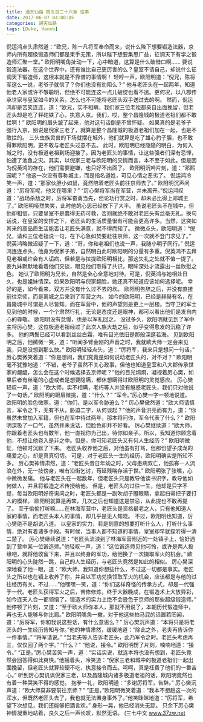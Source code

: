 ```yaml
---
title: 通天仙路 第五百二十六章 往事
date: 2017-06-07 04:00:05
categories: 通天仙路
tags: [Duke, Hannb]
---
```


倪运鸿点头肃然道：“欧兄，陈一凡将军奉命而来，说什么陛下想要锻造法器，京师内所有超级锻造师们都是束手无策，所以陛下想要集思广益，征调天下有学之锻造师汇聚一堂。”
欧阳明嘴角扯动一下，心中暗道，这算是什么破借口啊……
要说锻造法器，在这个世界中，还有谁比自己更厉害的么？皇室不请自己，却说什么征调天下锻造师，这根本就是不靠谱的事情啊！
轻哼一声，欧阳明道：“倪兄，陈将军这么一说，老爷子就信了？你们也没有劝阻么？”
他与老匠头在一起两年，知道他老人家或许不够聪明，但绝不可能连这一点儿破绽也看不透。更何况，以八郡传承世家与皇室如今的关系，怎么也不可能将老匠头双手送过去的啊。
然而，倪运鸿却是苦笑连连，道：“欧兄，实不相瞒，我们家三位老祖都亲自出面挽留，但老匠头却是吃了秤砣铁了心，执意入京。我们，哎，整个昌隆城的极道老祖们都不敢拦啊！”
欧阳明的眉头皱了起来，他对这句话倒是不曾怀疑。
如果真的是老爷子强行入京，别说是倪家三老了，就算是整个昌隆城的极道老祖们加在一起，也是不敢拦的。
三头虫族灵兽的下场就摆在城外，他们就算是吃了雄心豹子胆，也不敢得罪欧阳明，更不敢与老匠头过意不去。
此时，欧阳明已经隐隐的明白，为何入城之时，没有极道老祖到场迎接了。因为老匠头的事情，让这些强者们深有忌惮，怕遭了池鱼之灾。其实，以倪家三老与欧阳明的交情而言，本不至于如此。但是因为倪英鸿的存在，他们需要避嫌，也只好不出面了。
欧阳明沉吟片刻，道：“邓熙园呢？”
他这一次没有尊称城主，而是指名道姓，可见心情之恶劣了。
倪运鸿冷笑一声，道：“那家伙胆小如鼠，竟然陪着老匠头前往京师去了。”
欧阳明沉声问道：“厉将军呢，他又在哪里？”
“厉心樊将军尚在军营，并未离开。”倪运鸿叹道：“战场杀敌之时，厉将军奋勇当先，但论功行赏之时，却未必比得上邓城主了。”
欧阳明哑然失笑，此时他的心思已经放下了大半。
虽说老匠头不在城中，但他却相信，只要皇室不是蠢得无药可救，否则就绝不敢对老匠头有丝毫无礼。换句话说，在皇室的安排之下，老匠头的生活质量很有可能会更高许多。当然，这突如其来的高品质生活能否让老匠头满意，就不得而知了。
微微点头，欧阳明道：“倪兄，请和三位老祖说一句，在下心急如焚要赶往京师，这一次就不登门求见了。”
倪英鸿略微迟疑了一下，道：“哥，你和老祖们也说一声，我随小明子同行。”
倪运鸿连连点头，他身为倪家子弟，自然明白此时欧阳明的分量有多重。倪英鸿不去拜见老祖或许会有人诟病，但若是与拉拢欧阳明相比，那这失礼之处就不值一提了。
姜九妹默默地看着他们交谈，眼见他们取得了共识，眼眸深处才流露出一丝欣慰之色。
她认了欧阳明为兄长，自然是全心全意地对待。可是，倪英鸿与她相处日久，也是姐妹情深。如果欧阳明与倪家翻脸，她还真不知道应该如何选择呢。
幸好的是，如今看来，双方并没有什么过不去的坎。
欧阳明告辞之后，并没有直接前往京师，而是离城之后来到了军营之内。
如今的欧阳明，已经是赫赫有名，在昌隆城中可谓是人尽皆知。而在军营中，他的声望则是更上一层楼。当守卫的军士见到他的时候，一个个肃然行礼，无论是态度还是眼神，都可以看出他们是发自内心的尊敬。
欧阳明没有怠慢，也是以军礼回之。
没过多久，欧阳明就见到了军中主将厉心樊，这位极道老祖经过了此次人族大劫之后，似乎变得愈发的沉稳了许多。
他的两鬓已经可以看到丝丝白霜，唯有目光依旧是那般深邃若海。
见到欧阳明之后，他微微一笑，道：“听闻多臂金刚的声音之时，我就欧大师一定会来见我，只是没想到那么快。”
欧阳明轻轻点头，道：“厉将军，我来只是想问一句话。”
厉心樊微笑着道：“你是想问，我们究竟是如何说动老匠头的，对不对？”
欧阳明毫不犹豫地道：“不错，老爷子虽然不关心政事，但他也知道皇室和八大郡传承世家的龌龊，怎么会在这个时候选择去京师呢？”他的目光炯炯，凝视着厉心樊，如果后者有丝毫的心虚或者是想要隐瞒，都休想瞒得过欧阳明的灵觉感应。
厉心樊轻叹一声，道：“欧大师，实不相瞒，老朽等人并没有魅惑老匠头，我们只对他说了一句话。”
欧阳明的眼眉微挑，道：“什么？”
“军令。”厉心樊一字一顿地说道。
欧阳明的脸色微寒，道：“你们，是以军令胁迫么？”
厉心樊傲然道：“欧大师请慎言，军令之下，无有不从，胁迫二字，从何谈起？”他的声音洪亮而有力，道：“你虽然未曾加入军籍，但也在军中待过两年，那本将问你，军令代表了什么？”
欧阳明深吸了一口气，虽然并未说话，但脸色却并不好看。
厉心樊继续道：“欧大师，你跟着老匠头也有数年，他一直视你为己出，待你如亲子。所以，我知道你顾念着他，不想让他卷入是非之中。但是，你可知老匠头又有何人生经历？”
欧阳明微怔，他顿时沉默了下来。
老匠头收养他之后，对他虽有打骂，但那份望子成龙的痛爱之心，却是真真切切。
可是，对于老匠头一生的经历，欧阳明确实是所知不多。
厉心樊神情肃然，道：“老匠头昔日年幼之时，父母患病双亡，他孤寡一人流浪在外，无一技傍身，唯有沿街乞讨，苟延残喘存活于世。”
欧阳明张了张嘴，心中微微发痛。
他与老匠头在一起数年，但老匠头只是教导他读书识字，教导他如何做人，并且将锻造之术传授给他。
但是，老匠头的过往一生，他却是只字不提，每当欧阳明好奇询问之时，老匠头都是一副吹胡子瞪眼睛，拿起扫帚把子要打人的模样。
欧阳明就算是再笨，几次之后也知道这是禁忌，从此提也不敢再提了。
至于偷偷打听嘛……在林海军营中，老匠头是资格最老之人，只有他知道人家的事情，而老匠头本人的事情，却几乎是无人知晓。
不过，欧阳明也知道，厉心樊绝不是胡说八道。
以皇家的实力，若是刻意的想要打听什么人，打听什么事情，绝对有着诸多手段。有时候，当事人都不知道的事情，皇室却早就探听得一清二楚了。
厉心樊继续说道：“老匠头流浪到了林海军营附近的一处镇子上，恰好遇到了营中某一位锻造师。”他轻叹一声，道：“这位锻造师见他可怜，或许是两人投缘吧，就将他收留下来，并且以终身的军功，给他换了一次摄取军火的机会。”
欧阳明的心头陡然一跳，自己的人生经历，与老匠头竟然是如此的相似。
厉心樊深深地看了他一眼，道：“欧大师，我知道你想些什么，不过这一切都是事实。老匠头之所以也在镇上收养了你，并且以军功兑换领取军火的机会，应该都是与他的过往经历有关。不过……”他嘿嘿一笑，道：“你们这样奇怪的传承方式，却是一代强于一代。老匠头获得军火之后，苦修修炼，终于大器晚成，在锻造术上大放异彩，如今连天人合一都领悟了，锻造术的实力上绝不会逊色于京师的那些超级锻造师。”
他停顿了片刻，又道：“至于欧大师你本人，那就不用说了，本朝历代锻造师中，再也无人能够与你比肩。”
欧阳明嘴角一撇，对于他这些拍马屁的话置若罔闻，道：“厉将军，你和我说这些话，有什么意思么？”
厉心樊沉声道：“本将只是将老匠头的一生经历告知与你。”他的神情肃然，缓缓地道：“除此之外，老夫再告诉你一件事情。”
“将军请说。”
“当老夫等人告诉老匠头，此乃军令之时。老匠头考虑再三，仅仅回了两个字。”
“什么？”
“他说，接令。”
欧阳明愣了片刻，喃喃地道：“接令。”
“正是。”厉心樊苦笑一声，道：“实话实说，就连本将也没有想到，老匠头竟然会回答得如此爽快。”他摇着头，冷笑道：“倪家三老和城中的极道老祖们一起出面挽留，但老匠头就算软硬不吃，执意接令而去。呵呵，真是枉费了他们的一番苦心。”
听到厉心樊讥讽倪家三老，以及昌隆城内诸多极道老祖的话，欧阳明竟然也有着一种哭笑不得的感觉。
抱拳一礼，欧阳明道：“多谢厉将军，告辞。”
厉心樊沉声道：“欧大师莫非要前往京师？”
“正是。”欧阳明微笑着道：“我本不想趟这一次的浑水，但既然老匠头去了，我也就无法置身事外了。”他笑眯眯地道：“厉将军，希望下次想见，我们还能够把酒言欢。”
身形一晃，他已经消失无踪。
只余下厉心樊神情凝重地站着，良久之后一声长叹，默然无语。
(三七中文 www.37zw.net